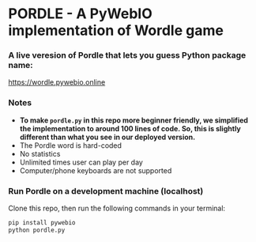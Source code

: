 # PORDLE - A PyWebIO implementation of Wordle game

### A live veresion of Pordle that lets you guess Python package name:

https://wordle.pywebio.online


### Notes
- **To make `pordle.py` in this repo more beginner friendly, we simplified the implementation to around 100 lines of code. So, this is slightly different than what you see in our deployed version.**
 - The Pordle word is hard-coded
 - No statistics
 - Unlimited times user can play per day
 - Computer/phone keyboards are not supported

### Run Pordle on a development machine (localhost)
Clone this repo, then run the following commands in your terminal:
```bash
pip install pywebio
python pordle.py
```

